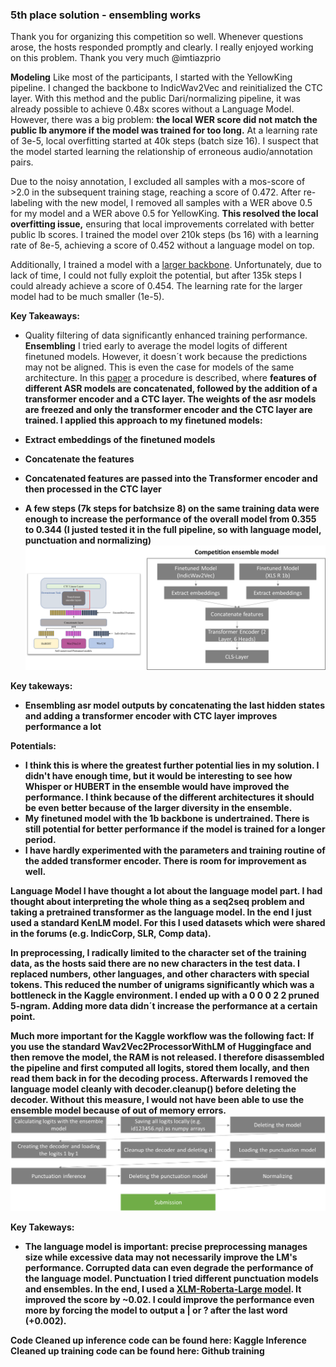 ### 5th place solution - ensembling works

Thank you for organizing this competition so well. Whenever questions arose, the hosts responded promptly and clearly. I really enjoyed working on this problem. Thank you very much @imtiazprio

<b>Modeling</b>
Like most of the participants, I started with the YellowKing pipeline. I changed the backbone to IndicWav2Vec and reinitialized the CTC layer. With this method and the public Dari/normalizing pipeline, it was already possible to achieve 0.48x scores without a Language Model. However, there was a big problem: <b>the local WER score did not match the public lb anymore if the model was trained for too long.</b> At a learning rate of 3e-5, local overfitting started at 40k steps (batch size 16). I suspect that the model started learning the relationship of erroneous audio/annotation pairs.

Due to the noisy annotation, I excluded all samples with a mos-score of >2.0 in the subsequent training stage, reaching a score of 0.472. After re-labeling with the new model, I removed all samples with a WER above 0.5 for my model and a WER above 0.5 for YellowKing. <b>This resolved the local overfitting issue,</b> ensuring that local improvements correlated with better public lb scores. I trained the model over 210k steps (bs 16) with a learning rate of 8e-5, achieving a score of 0.452 without a language model on top.

Additionally, I trained a model with a [larger backbone](https://huggingface.co/facebook/wav2vec2-xls-r-1b). Unfortunately, due to lack of time, I could not fully exploit the potential, but after 135k steps I could already achieve a score of 0.454. The learning rate for the larger model had to be much smaller (1e-5).

<b>Key Takeaways:</b>

- Quality filtering of data significantly enhanced training performance.
  <b>Ensembling</b>
  I tried early to average the model logits of different finetuned models. However, it doesn´t work because the predictions may not be aligned. This is even the case for models of the same architecture. In this [paper](https://arxiv.org/pdf/2206.05518.pdf) a procedure is described, where <b>features of different ASR models are concatenated<b>, followed by the addition of a transformer encoder and a CTC layer. The weights of the asr models are freezed and only the transformer encoder and the CTC layer are trained. I applied this approach to my finetuned models:

- Extract embeddings of the finetuned models
- Concatenate the features
- Concatenated features are passed into the Transformer encoder and then processed in the CTC layer
- A few steps (7k steps for batchsize 8) on the same training data were enough to increase the performance of the overall model from 0.355 to 0.344 (I justed tested it in the full pipeline, so with language model, punctuation and normalizing)
  ![Image](image.png)

<b>Key takeways:</b>

- Ensembling asr model outputs by concatenating the last hidden states and adding a transformer encoder with CTC layer improves performance a lot

<b>Potentials:</b>

- I think this is where the greatest further potential lies in my solution. I didn't have enough time, but it would be interesting to see how Whisper or HUBERT in the ensemble would have improved the performance. I think because of the different architectures it should be even better because of the larger diversity in the ensemble.
- My finetuned model with the 1b backbone is undertrained. There is still potential for better performance if the model is trained for a longer period.
- I have hardly experimented with the parameters and training routine of the added transformer encoder. There is room for improvement as well.

<b>Language Model</b>
I have thought a lot about the language model part. I had thought about interpreting the whole thing as a seq2seq problem and taking a pretrained transformer as the language model. In the end I just used a standard KenLM model. For this I used datasets which were shared in the forums (e.g. IndicCorp, SLR, Comp data).

In preprocessing, I radically limited to the character set of the training data, as the hosts said there are no new characters in the test data. I replaced numbers, other languages, and other characters with special tokens. This reduced the number of unigrams significantly which was a bottleneck in the Kaggle environment. I ended up with a 0 0 0 2 2 pruned 5-ngram. Adding more data didn´t increase the performance at a certain point.

Much more important for the Kaggle workflow was the following fact: If you use the standard Wav2Vec2ProcessorWithLM of Huggingface and then remove the model, the RAM is not released. I therefore disassembled the pipeline and first computed all logits, stored them locally, and then read them back in for the decoding process. Afterwards I removed the language model cleanly with decoder.cleanup() before deleting the decoder. Without this measure, I would not have been able to use the ensemble model because of out of memory errors.
![Image](image2.png)

<b>Key Takeways:</b>

- The language model is important: precise preprocessing manages size while excessive data may not necessarily improve the LM's performance. Corrupted data can even degrade the performance of the language model.
  <b>Punctuation</b>
  I tried different punctuation models and ensembles. In the end, I used a [XLM-Roberta-Large model](https://github.com/xashru/punctuation-restoration). It improved the score by ~0.02. I could improve the performance even more by forcing the model to output a | or ? after the last word (+0.002).

Code
Cleaned up inference code can be found here:
Kaggle Inference
Cleaned up training code can be found here:
Github training
